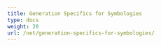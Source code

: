 ```yaml
---
title: Generation Specifics for Symbologies
type: docs
weight: 20
url: /net/generation-specifics-for-symbologies/
---
```




